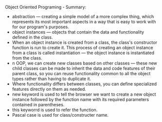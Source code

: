 Object Oriented Programing - Summary:
* abstraction — creating a simple model of a more complex thing, which represents its most important aspects in a way       that is easy to work with for our program's purposes.
* object instances — objects that contain the data and functionality defined in the class.  
* When an object instance is created from a class, the class's constructor function is run to create it. This process of    creating an object instance from a class is called instantiation — the object instance is instantiated from the class.
* n OOP, we can create new classes based on other classes — these new child classes can be made to inherit the data and     code features of their parent class, so you can reuse functionality common to all the object types rather than having     to duplicate it.  
* Where functionality differs between classes, you can define specialized features directly on them as needed.
* new keyword is used to tell the browser we want to create a new object instance followed by the function name with its    required parameters contained in parentheses.
* this  keyworrd is used to refer the function.
* Pascal case is used for class/constructer name.


<!-- https://github.com/alangster/nodeschool-functional-js/blob/master/notes.md -->